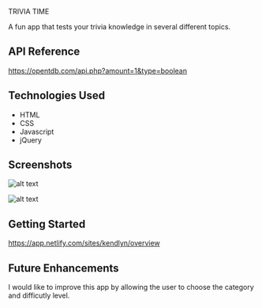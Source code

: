 

TRIVIA TIME


A fun app that tests your trivia knowledge in several different topics.
## API Reference



https://opentdb.com/api.php?amount=1&type=boolean


## Technologies Used


* HTML
* CSS
* Javascript
* jQuery
## Screenshots

![alt text](https://user-images.githubusercontent.com/94921477/146451287-bf7502d5-632d-4cc7-a1b2-4c7329a5f514.png")

![alt text](https://media3.giphy.com/media/0MHgWp8xxjdd0TW0n6/giphy.gif?cid=ecf05e47d2bz582rqgmp1hmp5inglcycdjalrofq1laq9a57&rid=giphy.gif&ct=g)


## Getting Started


https://app.netlify.com/sites/kendlyn/overview
## Future Enhancements


I would like to improve this app by allowing the user to choose the category and difficutly level.
